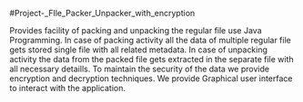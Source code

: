  #Project-_FIle_Packer_Unpacker_with_encryption
 
Provides facility of packing and unpacking the regular file use Java Programming.
In case of packing activity all the data of multiple regular file gets stored single file with all related metadata.
In case of unpacking activity the data from the packed file gets extracted in the separate file with all necessary detaills.
To maintain the security of the data we provide encryption and decryption techniques.
We provide Graphical user interface to interact with the application.
